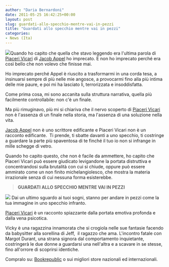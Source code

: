 ```yaml
---
author: "Daria Bernardoni"
date: 2011-05-25 16:42:25+00:00
layout: post
slug: guardati-allo-specchio-mentre-vai-in-pezzi
title: "Guardati allo specchio mentre vai in pezzi"
categories:
- News (Ita)
---
```


[![](http://www.40kbooks.com/wp-content/uploads/Jacob-Appel.jpg)](http://www.40kbooks.com/?attachment_id=9152)Quando ho capito che quella che stavo leggendo era l'ultima parola di [Piaceri Vicari](http://www.bookrepublic.it/book/9788865860601-piaceri-vicari/) di [Jacob Appel](http://www.40kbooks.com/?p=57) ho imprecato. E non ho imprecato perché era così bello che non volevo che finisse mai.

Ho imprecato perché Appel è riuscito a trasformarmi in una corda tesa, a insinuarsi sempre di più nelle mie angosce, a provocarmi fino alla più intima delle mie paure, e poi mi ha lasciato lì, terrorizzata e insoddisfatta.

Come prima cosa, mi sono accanita sulla struttura narrativa, quella più facilmente controllabile: non c'è un finale.

Ma più rimuginavo, più mi si chiariva che il nervo scoperto di [Piaceri Vicari](http://www.bookrepublic.it/book/9788865860601-piaceri-vicari/) non è l'assenza di un finale nella storia, ma l'assenza di una soluzione nella vita.

[Jacob Appel](http://www.40kbooks.com/?p=57) non è uno scrittore edificante e Piaceri Vicari non è un racconto edificante.  Ti prende, ti sbatte davanti a uno specchio, ti costringe a guardare la parte più spaventosa di te finché il tuo io non si infrange in mille schegge di vetro.

Quando ho capito questo, che non è facile da ammettere, ho capito che Piaceri Vicari può essere giudicato levigandone la portata distruttiva e concentrandosi sulla brutalità con cui si chiude, oppure può essere ammirato come un non finito michelangiolesco, che mostra la materia irrazionale senza di cui nessuna forma esisterebbe.


> 

> 
> **GUARDATI ALLO SPECCHIO MENTRE VAI IN PEZZI**
> 
> 
[![](http://www.40kbooks.com/wp-content/uploads/vicarious-appel_I-b-ok.jpg)](http://www.bookrepublic.it/book/9788865860601-piaceri-vicari/) Dai un ultimo sguardo ai tuoi sogni, stanno per andare in pezzi come la tua immagine in uno specchio infranto.

[Piaceri Vicari](http://www.bookrepublic.it/book/9788865860601-piaceri-vicari/) è un racconto spiazzante dalla portata emotiva profonda e dalla vena psicotica.

Vicky è una ragazzina innamorata che si crogiola nelle sue fantasie facendo da babysitter alla sorellina di Jeff,  il ragazzo che ama. L'incontro fatale con Margot Durant, una strana signora dal comportamento inquietante, costringerà le due donne a guardarsi una nell'altra e a scavare in se stesse, fino all'orrore di scoprirsi identiche.

Compralo su: [Bookrepublic](http://www.bookrepublic.it/book/9788865860601-piaceri-vicari/) o sui migliori store nazionali ed internazionali.
